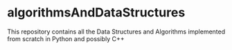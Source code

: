 # algorithmsAndDataStructures
This repository contains all the Data Structures and Algorithms implemented from scratch in Python and possibly C++
